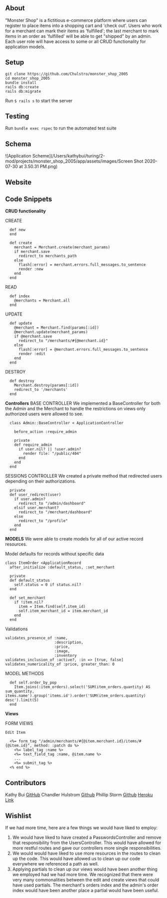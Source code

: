 ## About

"Monster Shop" is a fictitious e-commerce platform where users can register to place items into a shopping cart and 'check out'. Users who work for a merchant can mark their items as 'fulfilled'; the last merchant to mark items in an order as 'fulfilled' will be able to get "shipped" by an admin. Each user role will have access to some or all CRUD functionality for application models.

## Setup
```
git clone https://github.com/Chulstro/monster_shop_2005
cd monster_shop_2005
bundle install
rails db:create
rails db:migrate
```
Run `$ rails s` to start the server

## Testing
Run `bundle exec rspec` to run the automated test suite

## Schema
![Application Scheme](/Users/kathybui/turing/2-mod/projects/monster_shop_2005/app/assets/images/Screen Shot 2020-07-30 at 3.50.31 PM.png)

## Website

## Code Snippets
**CRUD functionality**

CREATE
```
  def new
  end

  def create
    merchant = Merchant.create(merchant_params)
    if merchant.save
      redirect_to merchants_path
    else
      flash[:error] = merchant.errors.full_messages.to_sentence
      render :new
    end
  end
```

READ
```
  def index
    @merchants = Merchant.all
  end
```

UPDATE
```
  def update
    @merchant = Merchant.find(params[:id])
    @merchant.update(merchant_params)
    if @merchant.save
      redirect_to "/merchants/#{@merchant.id}"
    else
      flash[:error] = @merchant.errors.full_messages.to_sentence
      render :edit
    end
  end
```

DESTROY
```
  def destroy
    Merchant.destroy(params[:id])
    redirect_to '/merchants'
  end
```

**Controllers**
BASE CONTROLLER
We implemented a BaseController for both the Admin and the Merchant to handle the restrictions on views only authorized users were allowed to see.
```
  class Admin::BaseController < ApplicationController

    before_action :require_admin

    private
    def require_admin
      if user.nil? || !user.admin?
        render file: "/public/404"
      end
    end
  end
```

SESSIONS CONTROLLER
We created a private method that redirected users depending on their authorizations.
```
  private
  def user_redirect(user)
    if user.admin?
      redirect_to "/admin/dashboard"
    elsif user.merchant?
      redirect_to "/merchant/dashboard"
    else
      redirect_to "/profile"
    end
  end
```

**MODELS**
We were able to create models for all of our active record resources.

Model defaults for records without specific data
```
class ItemOrder <ApplicationRecord
  after_initialize :default_status, :set_merchant

  private
  def default_status
    self.status = 0 if status.nil?
  end

  def set_merchant
    if !item.nil?
      item = Item.find(self.item_id)
      self.item_merchant_id = item.merchant_id
    end
  end
```

Validations
```
validates_presence_of :name,
                      :description,
                      :price,
                      :image,
                      :inventory
validates_inclusion_of :active?, :in => [true, false]
validates_numericality_of :price, greater_than: 0
```

MODEL METHODS
```
  def self.order_by_pop
    Item.joins(:item_orders).select('SUM(item_orders.quantity) AS sum_quantity, items.name').group('items.id').order('SUM(item_orders.quantity) desc').limit(5)
  end
```

**Views**

FORM VIEWS
```
Edit Item

  <%= form_tag "/admin/merchants/#{@item.merchant.id}/items/#{@item.id}", method: :patch do %>
    <%= label_tag :name %>
    <%= text_field_tag :name, @item.name %>
    ...
    <%= submit_tag %>
  <% end %>
```

## Contributors
Kathy Bui [GitHub](https://github.com/Kathybui732)
Chandler Hulstrom [Github](https://https://github.com/Chulstro)
Phillip Storm [Github](https://github.com/Strompy/)
[Heroku Link](https://pacific-mesa-85748.herokuapp.com/)

## Wishlist
If we had more time, here are a few things we would have liked to employ:
  1.  We would have liked to have created a PasswordsController and remove that responsibility from the UsersController. This would have allowed for more restful routes and gave our controllers more single responsibilities.
  1.  We would would have liked to use more resources in the routes to clean up the code. This would have allowed us to clean up our code everywhere we referenced a path as well.
  1.  Applying partials to clean up our views would have been another thing we employed had we had more time. We recognized that there were very many commonalities between the edit and create views that could have used partials. The merchant's orders index and the admin's order index would have been another place a partial would have been useful.
